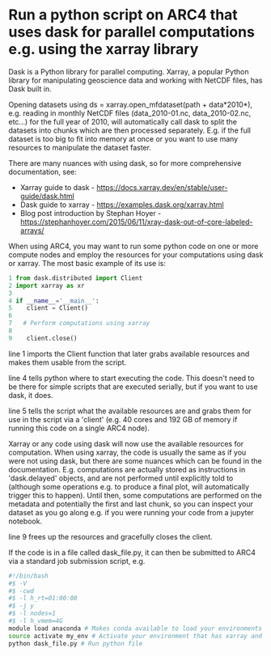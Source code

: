 # Run a python script on ARC4 that uses dask for parallel computations e.g. using the xarray library

Dask is a Python library for parallel computing. Xarray, a popular Python library for manipulating geoscience data and working with NetCDF files, has Dask built in. 

Opening datasets using ds = xarray.open_mfdataset(path + data\*2010\*), e.g. reading in monthly NetCDF files (data_2010-01.nc, data_2010-02.nc, etc...) for the full year of 2010, will automatically call dask to split the datasets into chunks which are then processed separately. E.g. if the full dataset is too big to fit into memory at once or you want to use many resources to manipulate the dataset faster.

There are many nuances with using dask, so for more comprehensive documentation, see:

- Xarray guide to dask - https://docs.xarray.dev/en/stable/user-guide/dask.html
- Dask guide to xarray - https://examples.dask.org/xarray.html
- Blog post introduction by Stephan Hoyer - https://stephanhoyer.com/2015/06/11/xray-dask-out-of-core-labeled-arrays/

When using ARC4, you may want to run some python code on one or more compute nodes and employ the resources for your computations using dask or xarray. The most basic example of its use is:

```python
1 from dask.distributed import Client
2 import xarray as xr
3
4 if __name__='__main__':
5    client = Client()
6
7   # Perform computations using xarray
8
9    client.close()
```

line 1 imports the Client function that later grabs available resources and makes them usable from the script.

line 4 tells python where to start executing the code. This doesn't need to be there for simple scripts that are executed serially, but if you want to use dask, it does.

line 5 tells the script what the available resources are and grabs them for use in the script via a 'client' (e.g. 40 cores and 192 GB of memory if running this code on a single ARC4 node).

Xarray or any code using dask will now use the available resources for computation. When using xarray, the code is usually the same as if you were not using dask, but there are some nuances which can be found in the documentation. E.g. computations are actually stored as instructions in 'dask.delayed' objects, and are not performed until explicitly told to (although some operations e.g. to produce a final plot, will automatically trigger this to happen). Until then, some computations are performed on the metadata and potentially the first and last chunk, so you can inspect your dataset as you go along e.g. if you were running your code from a jupyter notebook.

line 9 frees up the resources and gracefully closes the client.

If the code is in a file called dask_file.py, it can then be submitted to ARC4 via a standard job submission script, e.g.

```bash
#!/bin/bash
#$ -V
#$ -cwd
#$ -l h_rt=01:00:00
#$ -j y
#$ -l nodes=1
#$ -l h_vmem=4G
module load anaconda # Makes conda available to load your environments
source activate my_env # Activate your environment that has xarray and dask installed
python dask_file.py # Run python file
```





